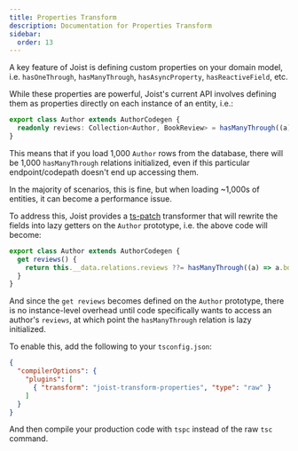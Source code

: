 ```yaml
---
title: Properties Transform
description: Documentation for Properties Transform
sidebar:
  order: 13
---
```


A key feature of Joist is defining custom properties on your domain model, i.e. `hasOneThrough`, `hasManyThrough`, `hasAsyncProperty`, `hasReactiveField`, etc.

While these properties are powerful, Joist's current API involves defining them as properties directly on each instance of an entity, i.e.:

```ts
export class Author extends AuthorCodegen {
  readonly reviews: Collection<Author, BookReview> = hasManyThrough((a) => a.books.reviews);
}
```

This means that if you load 1,000 `Author` rows from the database, there will be 1,000 `hasManyThrough` relations initialized, even if this particular endpoint/codepath doesn't end up accessing them.

In the majority of scenarios, this is fine, but when loading ~1,000s of entities, it can become a performance issue.

To address this, Joist provides a [ts-patch](https://github.com/nonara/ts-patch) transformer that will rewrite the fields into lazy getters on the `Author` prototype, i.e. the above code will become:

```ts
export class Author extends AuthorCodegen {
  get reviews() {
    return this.__data.relations.reviews ??= hasManyThrough((a) => a.books.reviews);
  }
}
```

And since the `get reviews` becomes defined on the `Author` prototype, there is no instance-level overhead until code specifically wants to access an author's `reviews`, at which point the `hasManyThrough` relation is lazy initialized.

To enable this, add the following to your `tsconfig.json`:

```json
{
  "compilerOptions": {
    "plugins": [
      { "transform": "joist-transform-properties", "type": "raw" }
    ]
  }
}
```

And then compile your production code with `tspc` instead of the raw `tsc` command.
